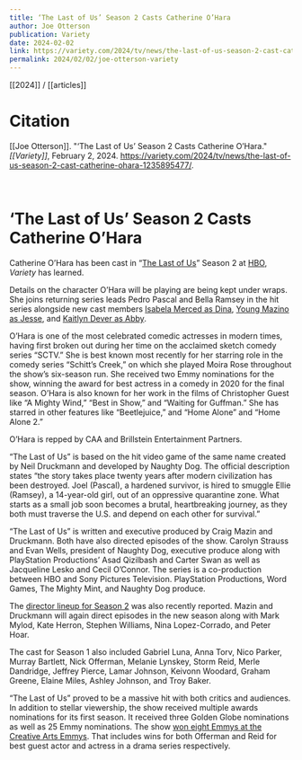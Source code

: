 ```yaml
---
title: ‘The Last of Us’ Season 2 Casts Catherine O’Hara
author: Joe Otterson
publication: Variety
date: 2024-02-02
link: https://variety.com/2024/tv/news/the-last-of-us-season-2-cast-catherine-ohara-1235895477/
permalink: 2024/02/02/joe-otterson-variety
---
```


[[2024]] / [[articles]]

# Citation

[[Joe Otterson]]. "‘The Last of Us’ Season 2 Casts Catherine O’Hara." *[[Variety]]*, February 2, 2024. <https://variety.com/2024/tv/news/the-last-of-us-season-2-cast-catherine-ohara-1235895477/>.

<br>

# ‘The Last of Us’ Season 2 Casts Catherine O’Hara

Catherine O’Hara has been cast in “[The Last of Us](https://variety.com/t/the-last-of-us/)” Season 2 at [HBO](https://variety.com/t/hbo/), _Variety_ has learned.

Details on the character O’Hara will be playing are being kept under wraps. She joins returning series leads Pedro Pascal and Bella Ramsey in the hit series alongside new cast members [Isabela Merced as Dina](https://variety.com/2024/tv/news/last-of-us-season-2-cast-isabela-merced-dina-1235868899/), [Young Mazino as Jesse](https://variety.com/2024/tv/news/last-of-us-season-2-cast-young-mazino-jesse-1235866961/), and [Kaitlyn Dever as Abby](https://variety.com/2024/tv/news/last-of-us-season-2-cast-kaitlyn-dever-abby-1235866127/).

O’Hara is one of the most celebrated comedic actresses in modern times, having first broken out during her time on the acclaimed sketch comedy series “SCTV.” She is best known most recently for her starring role in the comedy series “Schitt’s Creek,” on which she played Moira Rose throughout the show’s six-season run. She received two Emmy nominations for the show, winning the award for best actress in a comedy in 2020 for the final season. O’Hara is also known for her work in the films of Christopher Guest like “A Mighty Wind,” “Best in Show,” and “Waiting for Guffman.” She has starred in other features like “Beetlejuice,” and “Home Alone” and “Home Alone 2.”

O’Hara is repped by CAA and Brillstein Entertainment Partners.

“The Last of Us” is based on the hit video game of the same name created by Neil Druckmann and developed by Naughty Dog. The official description states “the story takes place twenty years after modern civilization has been destroyed. Joel (Pascal), a hardened survivor, is hired to smuggle Ellie (Ramsey), a 14-year-old girl, out of an oppressive quarantine zone. What starts as a small job soon becomes a brutal, heartbreaking journey, as they both must traverse the U.S. and depend on each other for survival.”

“The Last of Us” is written and executive produced by Craig Mazin and Druckmann. Both have also directed episodes of the show. Carolyn Strauss and Evan Wells, president of Naughty Dog, executive produce along with PlayStation Productions’ Asad Qizilbash and Carter Swan as well as Jacqueline Lesko and Cecil O’Connor. The series is a co-production between HBO and Sony Pictures Television. PlayStation Productions, Word Games, The Mighty Mint, and Naughty Dog produce.

The [director lineup for Season 2](https://variety.com/2024/tv/news/last-of-us-season-2-directors-mark-mylod-kate-herron-1235888172/) was also recently reported. Mazin and Druckmann will again direct episodes in the new season along with Mark Mylod, Kate Herron, Stephen Williams, Nina Lopez-Corrado, and Peter Hoar.

The cast for Season 1 also included Gabriel Luna, Anna Torv, Nico Parker, Murray Bartlett, Nick Offerman, Melanie Lynskey, Storm Reid, Merle Dandridge, Jeffrey Pierce, Lamar Johnson, Keivonn Woodard, Graham Greene, Elaine Miles, Ashley Johnson, and Troy Baker.

“The Last of Us” proved to be a massive hit with both critics and audiences. In addition to stellar viewership, the show received multiple awards nominations for its first season. It received three Golden Globe nominations as well as 25 Emmy nominations. The show [won eight Emmys at the Creative Arts Emmys](https://variety.com/2023/tv/news/the-last-of-us-season-1-finale-ratings-viewers-1235551465/#:~:text=Popular%20on%20Variety,ABC's%20telecast%20of%20the%20Oscars.). That includes wins for both Offerman and Reid for best guest actor and actress in a drama series respectively.
